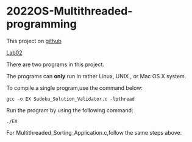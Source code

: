 # 2022OS-Multithreaded-programming

This project on [github](https://github.com/AmiliaSama/2022OS-Multithreaded-programming)

[Lab02](Lab02.pdf)

There are two programs in this project.

The programs can **only** run in rather Linux, UNIX , or Mac OS X system.

To compile a single program,use the command below:

```
gcc -o EX Sudoku_Solution_Validator.c -lpthread
```

Run the program by using the following command:

```
./EX
```

For Multithreaded_Sorting_Application.c,follow the same steps above.

